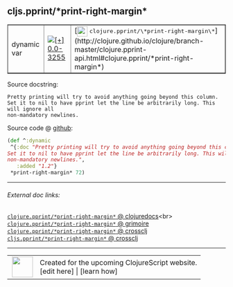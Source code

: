 ## cljs.pprint/\*print-right-margin\*



 <table border="1">
<tr>
<td>dynamic var</td>
<td><a href="https://github.com/cljsinfo/cljs-api-docs/tree/0.0-3255"><img valign="middle" alt="[+] 0.0-3255" title="Added in 0.0-3255" src="https://img.shields.io/badge/+-0.0--3255-lightgrey.svg"></a> </td>
<td>
[<img height="24px" valign="middle" src="http://i.imgur.com/1GjPKvB.png"> <samp>clojure.pprint/\*print-right-margin\*</samp>](http://clojure.github.io/clojure/branch-master/clojure.pprint-api.html#clojure.pprint/*print-right-margin*)
</td>
</tr>
</table>







Source docstring:

```
Pretty printing will try to avoid anything going beyond this column.
Set it to nil to have pprint let the line be arbitrarily long. This will ignore all
non-mandatory newlines.
```


Source code @ [github](https://github.com/clojure/clojurescript/blob/r3264/src/main/cljs/cljs/pprint.cljs#L626-L631):

```clj
(def ^:dynamic
 ^{:doc "Pretty printing will try to avoid anything going beyond this column.
Set it to nil to have pprint let the line be arbitrarily long. This will ignore all
non-mandatory newlines.",
   :added "1.2"}
 *print-right-margin* 72)
```

<!--
Repo - tag - source tree - lines:

 <pre>
clojurescript @ r3264
└── src
    └── main
        └── cljs
            └── cljs
                └── <ins>[pprint.cljs:626-631](https://github.com/clojure/clojurescript/blob/r3264/src/main/cljs/cljs/pprint.cljs#L626-L631)</ins>
</pre>

-->

---



###### External doc links:

[`clojure.pprint/*print-right-margin*` @ clojuredocs](http://clojuredocs.org/clojure.pprint/*print-right-margin*)<br>
[`clojure.pprint/*print-right-margin*` @ grimoire](http://conj.io/store/v1/org.clojure/clojure/1.7.0-beta3/clj/clojure.pprint/*print-right-margin*/)<br>
[`clojure.pprint/*print-right-margin*` @ crossclj](http://crossclj.info/fun/clojure.pprint/*print-right-margin*.html)<br>
[`cljs.pprint/*print-right-margin*` @ crossclj](http://crossclj.info/fun/cljs.pprint.cljs/*print-right-margin*.html)<br>

---

 <table>
<tr><td>
<img valign="middle" align="right" width="48px" src="http://i.imgur.com/Hi20huC.png">
</td><td>
Created for the upcoming ClojureScript website.<br>
[edit here] | [learn how]
</td></tr></table>

[edit here]:https://github.com/cljsinfo/cljs-api-docs/blob/master/cljsdoc/cljs.pprint/STARprint-right-marginSTAR.cljsdoc
[learn how]:https://github.com/cljsinfo/cljs-api-docs/wiki/cljsdoc-files

<!--

This information was too distracting to show to readers, but I'll leave it
commented here since it is helpful to:

- pretty-print the data used to generate this document
- and show how to retrieve that data



The API data for this symbol:

```clj
{:ns "cljs.pprint",
 :name "*print-right-margin*",
 :history [["+" "0.0-3255"]],
 :type "dynamic var",
 :full-name-encode "cljs.pprint/STARprint-right-marginSTAR",
 :source {:code "(def ^:dynamic\n ^{:doc \"Pretty printing will try to avoid anything going beyond this column.\nSet it to nil to have pprint let the line be arbitrarily long. This will ignore all\nnon-mandatory newlines.\",\n   :added \"1.2\"}\n *print-right-margin* 72)",
          :title "Source code",
          :repo "clojurescript",
          :tag "r3264",
          :filename "src/main/cljs/cljs/pprint.cljs",
          :lines [626 631]},
 :full-name "cljs.pprint/*print-right-margin*",
 :clj-symbol "clojure.pprint/*print-right-margin*",
 :docstring "Pretty printing will try to avoid anything going beyond this column.\nSet it to nil to have pprint let the line be arbitrarily long. This will ignore all\nnon-mandatory newlines."}

```

Retrieve the API data for this symbol:

```clj
;; from Clojure REPL
(require '[clojure.edn :as edn])
(-> (slurp "https://raw.githubusercontent.com/cljsinfo/cljs-api-docs/catalog/cljs-api.edn")
    (edn/read-string)
    (get-in [:symbols "cljs.pprint/*print-right-margin*"]))
```

-->
